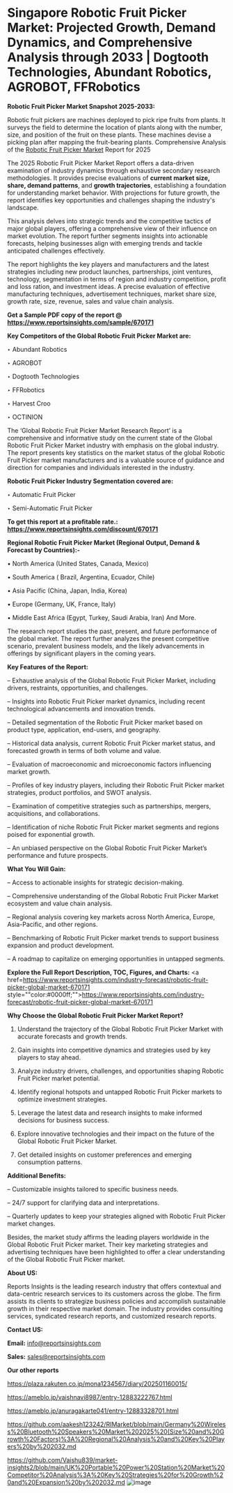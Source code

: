 # Singapore Robotic Fruit Picker Market: Projected Growth, Demand Dynamics, and Comprehensive Analysis through 2033 | Dogtooth Technologies, Abundant Robotics, AGROBOT, FFRobotics

<strong>Robotic Fruit Picker Market Snapshot 2025-2033:</strong>

Robotic fruit pickers are machines deployed to pick ripe fruits from plants. It surveys the field to determine the location of plants along with the number, size, and position of the fruit on these plants. These machines devise a picking plan after mapping the fruit-bearing plants. Comprehensive Analysis of the <a href=https://www.reportsinsights.com/sample/670171>Robotic Fruit Picker Market</a> Report for 2025

The 2025 Robotic Fruit Picker Market Report offers a data-driven examination of industry dynamics through exhaustive secondary research methodologies. It provides precise evaluations of <strong>current market size, share, demand patterns</strong>, and <strong>growth trajectories</strong>, establishing a foundation for understanding market behavior. With projections for future growth, the report identifies key opportunities and challenges shaping the industry's landscape.

This analysis delves into strategic trends and the competitive tactics of major global players, offering a comprehensive view of their influence on market evolution. The report further segments insights into actionable forecasts, helping businesses align with emerging trends and tackle anticipated challenges effectively.

The report highlights the key players and manufacturers and the latest strategies including new product launches, partnerships, joint ventures, technology, segmentation in terms of region and industry competition, profit and loss ration, and investment ideas. A precise evaluation of effective manufacturing techniques, advertisement techniques, market share size, growth rate, size, revenue, sales and value chain analysis.

<strong>Get a Sample PDF copy of the report @ <a href=https://www.reportsinsights.com/sample/670171 style=color:#0000ff;>https://www.reportsinsights.com/sample/670171</a></strong>

<strong>Key Competitors of the Global Robotic Fruit Picker Market are:</strong>

‣ Abundant Robotics

‣ AGROBOT

‣ Dogtooth Technologies

‣ FFRobotics

‣ Harvest Croo

‣ OCTINION

The ‘Global Robotic Fruit Picker Market Research Report’ is a comprehensive and informative study on the current state of the Global Robotic Fruit Picker Market industry with emphasis on the global industry. The report presents key statistics on the market status of the global Robotic Fruit Picker market manufacturers and is a valuable source of guidance and direction for companies and individuals interested in the industry.

<strong>Robotic Fruit Picker Industry Segmentation covered are:</strong>

‣ Automatic Fruit Picker

‣ Semi-Automatic Fruit Picker

<strong>To get this report at a profitable rate.: <a href=https://www.reportsinsights.com/discount/670171 style=color:#0000ff;>https://www.reportsinsights.com/discount/670171</a></strong>

<strong>Regional Robotic Fruit Picker Market (Regional Output, Demand &amp; Forecast by Countries):-</strong>

• North America (United States, Canada, Mexico)

• South America ( Brazil, Argentina, Ecuador, Chile)

• Asia Pacific (China, Japan, India, Korea)

• Europe (Germany, UK, France, Italy)

• Middle East Africa (Egypt, Turkey, Saudi Arabia, Iran) And More.

The research report studies the past, present, and future performance of the global market. The report further analyzes the present competitive scenario, prevalent business models, and the likely advancements in offerings by significant players in the coming years.

<strong>Key Features of the Report:</strong>

– Exhaustive analysis of the Global Robotic Fruit Picker Market, including drivers, restraints, opportunities, and challenges.

– Insights into Robotic Fruit Picker market dynamics, including recent technological advancements and innovation trends.

– Detailed segmentation of the Robotic Fruit Picker market based on product type, application, end-users, and geography.

– Historical data analysis, current Robotic Fruit Picker market status, and forecasted growth in terms of both volume and value.

– Evaluation of macroeconomic and microeconomic factors influencing market growth.

– Profiles of key industry players, including their Robotic Fruit Picker market strategies, product portfolios, and SWOT analysis.

– Examination of competitive strategies such as partnerships, mergers, acquisitions, and collaborations.

– Identification of niche Robotic Fruit Picker market segments and regions poised for exponential growth.

– An unbiased perspective on the Global Robotic Fruit Picker Market’s performance and future prospects.

<strong>What You Will Gain:</strong>

– Access to actionable insights for strategic decision-making.

– Comprehensive understanding of the Global Robotic Fruit Picker Market ecosystem and value chain analysis.

– Regional analysis covering key markets across North America, Europe, Asia-Pacific, and other regions.

– Benchmarking of Robotic Fruit Picker market trends to support business expansion and product development.

– A roadmap to capitalize on emerging opportunities in untapped segments.

<strong>Explore the Full Report Description, TOC, Figures, and Charts:</strong>
<a href=https://www.reportsinsights.com/industry-forecast/robotic-fruit-picker-global-market-670171 style=""color:#0000ff;"">https://www.reportsinsights.com/industry-forecast/robotic-fruit-picker-global-market-670171</a>

<strong>Why Choose the Global Robotic Fruit Picker Market Report?</strong>

1. Understand the trajectory of the Global Robotic Fruit Picker Market with accurate forecasts and growth trends.

2. Gain insights into competitive dynamics and strategies used by key players to stay ahead.

3. Analyze industry drivers, challenges, and opportunities shaping Robotic Fruit Picker market potential.

4. Identify regional hotspots and untapped Robotic Fruit Picker markets to optimize investment strategies.

5. Leverage the latest data and research insights to make informed decisions for business success.

6. Explore innovative technologies and their impact on the future of the Global Robotic Fruit Picker Market.

7. Get detailed insights on customer preferences and emerging consumption patterns.

<strong>Additional Benefits:</strong>

– Customizable insights tailored to specific business needs.

– 24/7 support for clarifying data and interpretations.

– Quarterly updates to keep your strategies aligned with Robotic Fruit Picker market changes.

Besides, the market study affirms the leading players worldwide in the Global Robotic Fruit Picker market. Their key marketing strategies and advertising techniques have been highlighted to offer a clear understanding of the Global Robotic Fruit Picker market.

<strong><strong>About US</strong>:</strong>

Reports Insights is the leading research industry that offers contextual and data-centric research services to its customers across the globe. The firm assists its clients to strategize business policies and accomplish sustainable growth in their respective market domain. The industry provides consulting services, syndicated research reports, and customized research reports.

<strong>Contact US:</strong>

<p class=><b>Email:</b> <a href=mailto:info@reportsinsights.com>info@reportsinsights.com</a></p>
<p class=><b>Sales:</b> <a href=mailto:sales@reportsinsights.com>sales@reportsinsights.com</a></p>

<strong>Our other reports</strong>

<a href=https://plaza.rakuten.co.jp/mona1234567/diary/202501160015/>https://plaza.rakuten.co.jp/mona1234567/diary/202501160015/</a>

<a href=https://ameblo.jp/vaishnavi8987/entry-12883222767.html>https://ameblo.jp/vaishnavi8987/entry-12883222767.html</a>

<a href=https://ameblo.jp/anuragakarte041/entry-12883328701.html>https://ameblo.jp/anuragakarte041/entry-12883328701.html</a>

<a href=https://github.com/aakesh123242/RIMarket/blob/main/Germany%20Wireless%20Bluetooth%20Speakers%20Market%202025%20(Size%20and%20Growth%20Factors)%3A%20Regional%20Analysis%20and%20Key%20Players%20by%202032.md>https://github.com/aakesh123242/RIMarket/blob/main/Germany%20Wireless%20Bluetooth%20Speakers%20Market%202025%20(Size%20and%20Growth%20Factors)%3A%20Regional%20Analysis%20and%20Key%20Players%20by%202032.md</a>

<a href=https://github.com/Vaishu839/market-insights2/blob/main/UK%20Portable%20Power%20Station%20Market%20Competitor%20Analysis%3A%20Key%20Strategies%20for%20Growth%20and%20Expansion%20by%202032.md>https://github.com/Vaishu839/market-insights2/blob/main/UK%20Portable%20Power%20Station%20Market%20Competitor%20Analysis%3A%20Key%20Strategies%20for%20Growth%20and%20Expansion%20by%202032.md</a>
![image](https://github.com/user-attachments/assets/f65b6811-21ba-4db8-afe4-ed158aa96d5e)
